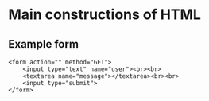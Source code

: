 # Main constructions of HTML

## Example form
```
<form action="" method="GET">
    <input type="text" name="user"><br><br>
    <textarea name="message"></textarea><br><br>
    <input type="submit">
</form>
```
